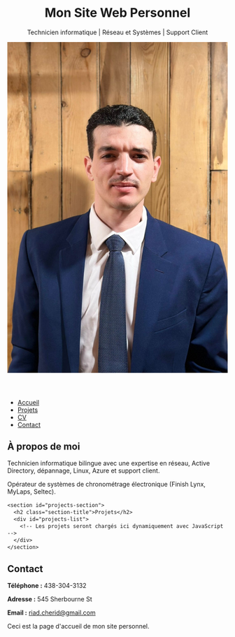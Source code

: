 <!DOCTYPE html>
<html lang="fr">
<head>
  <meta charset="UTF-8">
  <meta name="viewport" content="width=device-width, initial-scale=1.0">
  <title>Mon Site Web Personnel</title>
  <link rel="stylesheet" href="style.css">
</head>
<body>
  <header class="header">
    <h1>Mon Site Web Personnel</h1>
    <p>Technicien informatique | Réseau et Systèmes | Support Client</p>
    <img src="myimage1.jpg" alt="smile to life, the life will smile to you" class="profile-img">
  </header>
  
  <nav>
    <ul>
      <li><a href="index.html">Accueil</a></li>
      <li><a href="projects.html">Projets</a></li>
      <li><a href="resume.html">CV</a></li>
      <li><a href="contact.html">Contact</a></li>
    </ul>
  </nav>
  
  <main>
    <section class="section">
      <h2 class="section-title">À propos de moi</h2>
      <p>Technicien informatique bilingue avec une expertise en réseau, Active Directory, dépannage, Linux, Azure et support client.</p>
      <p>Opérateur de systèmes de chronométrage électronique (Finish Lynx, MyLaps, Seltec).</p>
    </section>

    <section id="projects-section">
      <h2 class="section-title">Projets</h2>
      <div id="projects-list">
        <!-- Les projets seront chargés ici dynamiquement avec JavaScript -->
      </div>
    </section>
  </main>
  
  <section class="section">
    <h2 class="section-title">Contact</h2>
    <div class="contact-info">
      <p><strong>Téléphone :</strong> 438-304-3132</p>
      <p><strong>Adresse :</strong> 545 Sherbourne St</p>
      <p><strong>Email :</strong> <a href="mailto:riad.cherid@gmail.com">riad.cherid@gmail.com</a></p>
    </div>
  </section>
  
  <footer>
    <p>Ceci est la page d'accueil de mon site personnel.</p>
  </footer>
  
  <script src="projects.js"></script>
  <script>
    // Example JavaScript to load projects dynamically
    document.addEventListener('DOMContentLoaded', function() {
      fetch('projects.json')
        .then(response => response.json())
        .then(data => {
          const projectsList = document.getElementById('projects-list');
          data.forEach(project => {
            const div = document.createElement('div');
            div.className = 'project';
            div.innerHTML = `<h3>${project.name}</h3><p>${project.description}</p>`;
            projectsList.appendChild(div);
          });
        });
    });
  </script>
</body>
</html>
